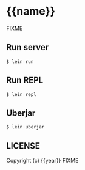 # {{name}}

FIXME

## Run server

    $ lein run

## Run REPL

    $ lein repl

## Uberjar

    $ lein uberjar

## LICENSE

Copyright (c) {{year}} FIXME

